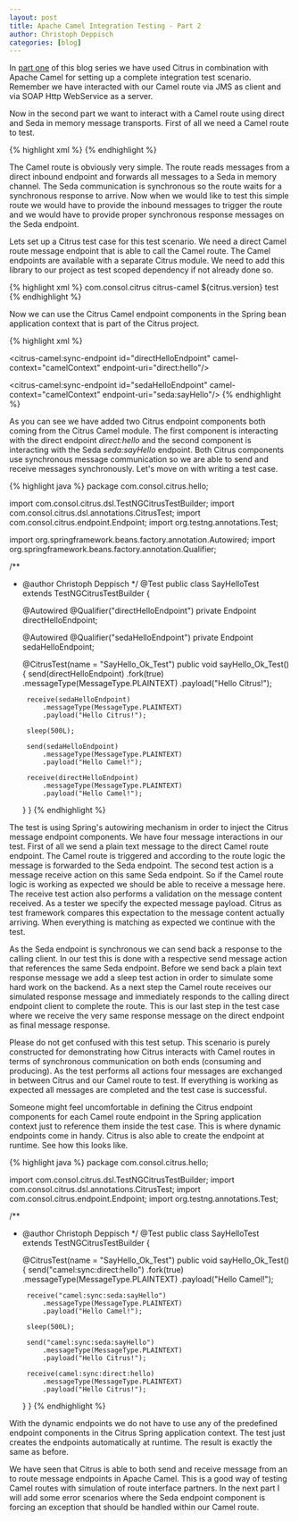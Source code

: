 ```yaml
---
layout: post
title: Apache Camel Integration Testing - Part 2
author: Christoph Deppisch
categories: [blog]
---
```


In <a href="http://christophd.github.io/camel-testing-part-1/" title="Part 1" target="_blank">part one</a> of this blog series we have used Citrus in combination with Apache Camel for setting up
a complete integration test scenario. Remember we have interacted with our Camel route via JMS as client and via SOAP Http WebService as a server.

Now in the second part we want to interact with a Camel route using direct and Seda in memory message transports. First of all we need a Camel route to test.

{% highlight xml %}
<camelContext id="camelContext" xmlns="http://camel.apache.org/schema/spring">
  <route id="helloRoute">
    <from uri="direct:hello"/>
    <to uri="seda:sayHello" pattern="InOut"/>
  </route>
</camelContext>
{% endhighlight %}

The Camel route is obviously very simple. The route reads messages from a direct inbound endpoint and forwards all messages to a Seda in memory channel. The Seda communication is synchronous
so the route waits for a synchronous response to arrive. Now when we would like to test this simple route we would have to provide the inbound messages to trigger the route and we would have to
provide proper synchronous response messages on the Seda endpoint.

Lets set up a Citrus test case for this test scenario. We need a direct Camel route message endpoint that is able to call the Camel route. The Camel endpoints are available with a separate Citrus module.
We need to add this library to our project as test scoped dependency if not already done so.

{% highlight xml %}
<dependency>
  <groupId>com.consol.citrus</groupId>
  <artifactId>citrus-camel</artifactId>
  <version>${citrus.version}</version>
  <scope>test</scope>
</dependency>
{% endhighlight %}

Now we can use the Citrus Camel endpoint components in the Spring bean application context that is part of the Citrus project.

{% highlight xml %}
<?xml version="1.0" encoding="UTF-8"?>
<beans xmlns="http://www.springframework.org/schema/beans"
     xmlns:xsi="http://www.w3.org/2001/XMLSchema-instance"
     xmlns:citrus-camel="http://www.citrusframework.org/schema/camel/config"
     xsi:schemaLocation="http://www.springframework.org/schema/beans http://www.springframework.org/schema/beans/spring-beans.xsd
                     http://www.citrusframework.org/schema/camel/config http://www.citrusframework.org/schema/camel/config/citrus-camel-config.xsd">

  <camelContext id="camelContext" xmlns="http://camel.apache.org/schema/spring">
    <route id="helloRoute">
      <from uri="direct:hello"/>
      <to uri="seda:sayHello" pattern="InOut"/>
    </route>
  </camelContext>

  <citrus-camel:sync-endpoint id="directHelloEndpoint"
                           camel-context="camelContext"
                           endpoint-uri="direct:hello"/>

  <citrus-camel:sync-endpoint id="sedaHelloEndpoint"
                           camel-context="camelContext"
                           endpoint-uri="seda:sayHello"/>
</beans>
{% endhighlight %}

As you can see we have added two Citrus endpoint components both coming from the Citrus Camel module. The first component is interacting with the direct endpoint _direct:hello_ and the second component is interacting with the
Seda _seda:sayHello_ endpoint. Both Citrus components use synchronous message communication so we are able to send and receive messages synchronously. Let's move on with writing a test case.

{% highlight java %}
package com.consol.citrus.hello;

import com.consol.citrus.dsl.TestNGCitrusTestBuilder;
import com.consol.citrus.dsl.annotations.CitrusTest;
import com.consol.citrus.endpoint.Endpoint;
import org.testng.annotations.Test;

import org.springframework.beans.factory.annotation.Autowired;
import org.springframework.beans.factory.annotation.Qualifier;

/**
 * @author Christoph Deppisch
 */
@Test
public class SayHelloTest extends TestNGCitrusTestBuilder {

    @Autowired
    @Qualifier("directHelloEndpoint")
    private Endpoint directHelloEndpoint;

    @Autowired
    @Qualifier("sedaHelloEndpoint")
    private Endpoint sedaHelloEndpoint;

    @CitrusTest(name = "SayHello_Ok_Test")
    public void sayHello_Ok_Test() {
        send(directHelloEndpoint)
            .fork(true)
            .messageType(MessageType.PLAINTEXT)
            .payload("Hello Citrus!");

        receive(sedaHelloEndpoint)
            .messageType(MessageType.PLAINTEXT)
            .payload("Hello Citrus!");

        sleep(500L);

        send(sedaHelloEndpoint)
            .messageType(MessageType.PLAINTEXT)
            .payload("Hello Camel!");

        receive(directHelloEndpoint)
            .messageType(MessageType.PLAINTEXT)
            .payload("Hello Camel!");
    }
}
{% endhighlight %}

The test is using Spring's autowiring mechanism in order to inject the Citrus message endpoint components. We have four message interactions in our test. First of all we send a plain text message to the direct Camel route endpoint.
The Camel route is triggered and according to the route logic the message is forwarded to the Seda endpoint. The second test action is a message receive action on this same Seda endpoint. So if the Camel route logic is working as
expected we should be able to receive a message here. The receive test action also performs a validation on the message content received. As a tester we specify the expected message payload. Citrus as test framework compares this
expectation to the message content actually arriving. When everything is matching as expected we continue with the test.

As the Seda endpoint is synchronous we can send back a response to the calling client. In our test this is done with a respective send message action that references the same Seda endpoint. Before we send back a plain text response message
we add a sleep test action in order to simulate some hard work on the backend. As a next step the Camel route receives our simulated response message and immediately responds to the calling direct endpoint client to complete the route.
This is our last step in the test case where we receive the very same response message on the direct endpoint as final message response.

Please do not get confused with this test setup. This scenario is purely constructed for demonstrating how Citrus interacts with Camel routes in terms of synchronous communication on both ends (consuming and producing). As the test performs
all actions four messages are exchanged in between Citrus and our Camel route to test. If everything is working as expected all messages are completed and the test case is successful.

Someone might feel uncomfortable in defining the Citrus endpoint components for each Camel route endpoint in the Spring application context just to reference them inside the test case. This is where dynamic endpoints come in handy. Citrus
is also able to create the endpoint at runtime. See how this looks like.

{% highlight java %}
package com.consol.citrus.hello;

import com.consol.citrus.dsl.TestNGCitrusTestBuilder;
import com.consol.citrus.dsl.annotations.CitrusTest;
import com.consol.citrus.endpoint.Endpoint;
import org.testng.annotations.Test;

/**
 * @author Christoph Deppisch
 */
@Test
public class SayHelloTest extends TestNGCitrusTestBuilder {

    @CitrusTest(name = "SayHello_Ok_Test")
    public void sayHello_Ok_Test() {
        send("camel:sync:direct:hello")
            .fork(true)
            .messageType(MessageType.PLAINTEXT)
            .payload("Hello Camel!");

        receive("camel:sync:seda:sayHello")
            .messageType(MessageType.PLAINTEXT)
            .payload("Hello Camel!");

        sleep(500L);

        send("camel:sync:seda:sayHello")
            .messageType(MessageType.PLAINTEXT)
            .payload("Hello Citrus!");

        receive(camel:sync:direct:hello)
            .messageType(MessageType.PLAINTEXT)
            .payload("Hello Citrus!");
    }
}
{% endhighlight %}

With the dynamic endpoints we do not have to use any of the predefined endpoint components in the Citrus Spring application context. The test just creates the endpoints automatically at runtime. The result is exactly the same as before.

We have seen that Citrus is able to both send and receive message from an to route message endpoints in Apache Camel. This is a good way of testing Camel routes with simulation of route interface partners. In the next part I will
add some error scenarios where the Seda endpoint component is forcing an exception that should be handled within our Camel route.



